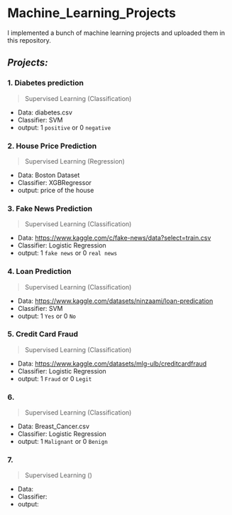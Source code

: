 # Machine_Learning_Projects


I implemented a bunch of machine learning projects and uploaded them in this repository.

## *Projects:*
### 1. Diabetes prediction
> Supervised Learning (Classification)
   - Data: diabetes.csv
   - Classifier: SVM
   - output: 1 `positive` or 0 `negative`
   

### 2. House Price Prediction
> Supervised Learning (Regression)
   - Data: Boston Dataset
   - Classifier: XGBRegressor
   - output: price of the house


### 3. Fake News Prediction
> Supervised Learning (Classification)
   - Data: https://www.kaggle.com/c/fake-news/data?select=train.csv
   - Classifier: Logistic Regression
   - output: 1 `fake news` or 0 `real news`
   
   
### 4. Loan Prediction
> Supervised Learning (Classification)
   - Data: https://www.kaggle.com/datasets/ninzaami/loan-predication
   - Classifier: SVM
   - output: 1 `Yes` or 0 `No`
   
   
### 5. Credit Card Fraud
> Supervised Learning (Classification)
   - Data: https://www.kaggle.com/datasets/mlg-ulb/creditcardfraud
   - Classifier: Logistic Regression
   - output: 1 `Fraud` or 0 `Legit`
   
   
### 6. 
> Supervised Learning (Classification)
   - Data: Breast_Cancer.csv
   - Classifier: Logistic Regression
   - output: 1 `Malignant` or 0 `Benign`
   
### 7. 
> Supervised Learning ()
   - Data: 
   - Classifier:
   - output:  
